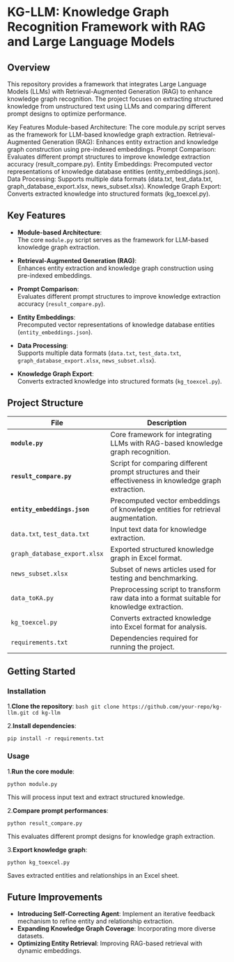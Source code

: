 # KG-LLM: Knowledge Graph Recognition Framework with RAG and Large Language Models

## Overview

This repository provides a framework that integrates Large Language Models (LLMs) with Retrieval-Augmented Generation (RAG) to enhance knowledge graph recognition. The project focuses on extracting structured knowledge from unstructured text using LLMs and comparing different prompt designs to optimize performance.

Key Features
Module-based Architecture: The core module.py script serves as the framework for LLM-based knowledge graph extraction.
Retrieval-Augmented Generation (RAG): Enhances entity extraction and knowledge graph construction using pre-indexed embeddings.
Prompt Comparison: Evaluates different prompt structures to improve knowledge extraction accuracy (result_compare.py).
Entity Embeddings: Precomputed vector representations of knowledge database entities (entity_embeddings.json).
Data Processing: Supports multiple data formats (data.txt, test_data.txt, graph_database_export.xlsx, news_subset.xlsx).
Knowledge Graph Export: Converts extracted knowledge into structured formats (kg_toexcel.py).

## Key Features

- **Module-based Architecture**:  
  The core `module.py` script serves as the framework for LLM-based knowledge graph extraction.

- **Retrieval-Augmented Generation (RAG)**:  
  Enhances entity extraction and knowledge graph construction using pre-indexed embeddings.

- **Prompt Comparison**:  
  Evaluates different prompt structures to improve knowledge extraction accuracy (`result_compare.py`).

- **Entity Embeddings**:  
  Precomputed vector representations of knowledge database entities (`entity_embeddings.json`).

- **Data Processing**:  
  Supports multiple data formats (`data.txt`, `test_data.txt`, `graph_database_export.xlsx`, `news_subset.xlsx`).

- **Knowledge Graph Export**:  
  Converts extracted knowledge into structured formats (`kg_toexcel.py`).

## Project Structure

| File | Description |
|------|------------|
| **`module.py`** | Core framework for integrating LLMs with RAG-based knowledge graph recognition. |
| **`result_compare.py`** | Script for comparing different prompt structures and their effectiveness in knowledge graph extraction. |
| **`entity_embeddings.json`** | Precomputed vector embeddings of knowledge entities for retrieval augmentation. |
| `data.txt`, `test_data.txt` | Input text data for knowledge extraction. |
| `graph_database_export.xlsx` | Exported structured knowledge graph in Excel format. |
| `news_subset.xlsx` | Subset of news articles used for testing and benchmarking. |
| `data_toKA.py` | Preprocessing script to transform raw data into a format suitable for knowledge extraction. |
| `kg_toexcel.py` | Converts extracted knowledge into Excel format for analysis. |
| `requirements.txt` | Dependencies required for running the project. |


## Getting Started

### **Installation**

1.**Clone the repository**:
   `bash
   git clone https://github.com/your-repo/kg-llm.git
   cd kg-llm`

2.**Install dependencies**:

```pip install -r requirements.txt```



### **Usage**
1.**Run the core module**:

```python module.py```

This will process input text and extract structured knowledge.

2.**Compare prompt performances**:

```python result_compare.py```

This evaluates different prompt designs for knowledge graph extraction.

3.**Export knowledge graph**:

```python kg_toexcel.py```

Saves extracted entities and relationships in an Excel sheet.

## Future Improvements

- **Introducing Self-Correcting Agent**: Implement an iterative feedback mechanism to refine entity and relationship extraction.
- **Expanding Knowledge Graph Coverage**: Incorporating more diverse datasets.
- **Optimizing Entity Retrieval**: Improving RAG-based retrieval with dynamic embeddings.
